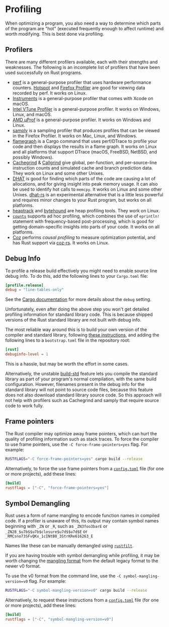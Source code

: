 # Profiling

When optimizing a program, you also need a way to determine which parts of the
program are "hot" (executed frequently enough to affect runtime) and worth
modifying. This is best done via profiling.

## Profilers

There are many different profilers available, each with their strengths and
weaknesses. The following is an incomplete list of profilers that have been
used successfully on Rust programs.
- [perf] is a general-purpose profiler that uses hardware performance counters.
  [Hotspot] and [Firefox Profiler] are good for viewing data recorded by perf.
  It works on Linux.
- [Instruments] is a general-purpose profiler that comes with Xcode on macOS.
- [Intel VTune Profiler] is a general-purpose profiler. It works on Windows,
  Linux, and macOS.
- [AMD μProf] is a general-purpose profiler. It works on Windows and Linux.
- [samply] is a sampling profiler that produces profiles that can be viewed
  in the Firefox Profiler. It works on Mac, Linux, and Windows.
- [flamegraph] is a Cargo command that uses perf/DTrace to profile your
  code and then displays the results in a flame graph. It works on Linux and
  all platforms that support DTrace (macOS, FreeBSD, NetBSD, and possibly
  Windows).
- [Cachegrind] & [Callgrind] give global, per-function, and per-source-line
  instruction counts and simulated cache and branch prediction data. They work
  on Linux and some other Unixes.
- [DHAT] is good for finding which parts of the code are causing a lot of
  allocations, and for giving insight into peak memory usage. It can also be
  used to identify hot calls to `memcpy`. It works on Linux and some other
  Unixes. [dhat-rs] is an experimental alternative that is a little less
  powerful and requires minor changes to your Rust program, but works on all
  platforms.
- [heaptrack] and [bytehound] are heap profiling tools. They work on Linux.
- [`counts`] supports ad hoc profiling, which combines the use of `eprintln!`
  statement with frequency-based post-processing, which is good for getting
  domain-specific insights into parts of your code. It works on all platforms.
- [Coz] performs *causal profiling* to measure optimization potential, and has
  Rust support via [coz-rs]. It works on Linux. 

[perf]: https://perf.wiki.kernel.org/index.php/Main_Page
[Hotspot]: https://github.com/KDAB/hotspot
[Firefox Profiler]: https://profiler.firefox.com/
[Instruments]: https://developer.apple.com/forums/tags/instruments
[Intel VTune Profiler]: https://www.intel.com/content/www/us/en/developer/tools/oneapi/vtune-profiler.html
[AMD μProf]: https://developer.amd.com/amd-uprof/
[samply]: https://github.com/mstange/samply/
[flamegraph]: https://github.com/flamegraph-rs/flamegraph
[Cachegrind]: https://www.valgrind.org/docs/manual/cg-manual.html
[Callgrind]: https://www.valgrind.org/docs/manual/cl-manual.html
[DHAT]: https://www.valgrind.org/docs/manual/dh-manual.html
[dhat-rs]: https://github.com/nnethercote/dhat-rs/
[heaptrack]: https://github.com/KDE/heaptrack
[bytehound]: https://github.com/koute/bytehound
[`counts`]: https://github.com/nnethercote/counts/
[Coz]: https://github.com/plasma-umass/coz
[coz-rs]: https://github.com/plasma-umass/coz/tree/master/rust

## Debug Info

To profile a release build effectively you might need to enable source line
debug info. To do this, add the following lines to your `Cargo.toml` file:
```toml
[profile.release]
debug = "line-tables-only"
```
See the [Cargo documentation] for more details about the `debug` setting.

[Cargo documentation]: https://doc.rust-lang.org/cargo/reference/profiles.html#debug

Unfortunately, even after doing the above step you won't get detailed profiling
information for standard library code. This is because shipped versions of the
Rust standard library are not built with debug info.

The most reliable way around this is to build your own version of the compiler
and standard library, following [these instructions], and adding the following
lines to a `bootstrap.toml` file in the repository root:
 ```toml
[rust]
debuginfo-level = 1
```
This is a hassle, but may be worth the effort in some cases.

[these instructions]: https://github.com/rust-lang/rust

Alternatively, the unstable [build-std] feature lets you compile the standard
library as part of your program's normal compilation, with the same build
configuration. However, filenames present in the debug info for the standard
library will not point to source code files, because this feature does not also
download standard library source code. So this approach will not help with
profilers such as Cachegrind and samply that require source code to work fully.

[build-std]: https://doc.rust-lang.org/cargo/reference/unstable.html#build-std

## Frame pointers

The Rust compiler may optimize away frame pointers, which can hurt the quality
of profiling information such as stack traces. To force the compiler to use
frame pointers, use the `-C force-frame-pointers=yes` flag. For example:
```bash
RUSTFLAGS="-C force-frame-pointers=yes" cargo build --release
```

Alternatively, to force the use frame pointers from a [`config.toml`] file (for
one or more projects), add these lines:
```toml
[build]
rustflags = ["-C", "force-frame-pointers=yes"]
```
[`config.toml`]: https://doc.rust-lang.org/cargo/reference/config.html

## Symbol Demangling

Rust uses a form of name mangling to encode function names in compiled code. If
a profiler is unaware of this, its output may contain symbol names beginning
with `_ZN` or `_R`, such as `_ZN3foo3barE` or
`_ZN28_$u7b$$u7b$closure$u7d$$u7d$E` or
`_RMCsno73SFvQKx_1cINtB0_3StrKRe616263_E`

Names like these can be manually demangled using [`rustfilt`].

[`rustfilt`]: https://crates.io/crates/rustfilt

If you are having trouble with symbol demangling while profiling, it may be
worth changing the [mangling format] from the default legacy format to the newer
v0 format.

[mangling format]: https://doc.rust-lang.org/rustc/codegen-options/index.html#symbol-mangling-version

To use the v0 format from the command line, use the `-C
symbol-mangling-version=v0` flag. For example:
```bash
RUSTFLAGS="-C symbol-mangling-version=v0" cargo build --release
```

Alternatively, to request these instructions from a [`config.toml`] file (for
one or more projects), add these lines:
```toml
[build]
rustflags = ["-C", "symbol-mangling-version=v0"]
```
[`config.toml`]: https://doc.rust-lang.org/cargo/reference/config.html

